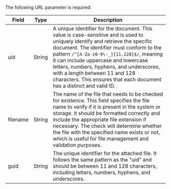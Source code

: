 The following URL parameter is required:

| Field     | Type   | Description         |
| --------- | ------ | -------------------- |
| uid       | String | A unique identifier for the document. This value is case-sensitive and is used to uniquely identify and retrieve the specific document. The identifier must conform to the pattern `/^[A-Za-z0-9\-_]{11,128}$/`, meaning it can include uppercase and lowercase letters, numbers, hyphens, and underscores, with a length between 11 and 128 characters. This ensures that each document has a distinct and valid ID. |
| filename  | String | The name of the file that needs to be checked for existence. This field specifies the file name to verify if it is present in the system or storage. It should be formatted correctly and include the appropriate file extension if necessary. The check will determine whether the file with the specified name exists or not, which is useful for file management and validation purposes. |
| guid      | String | The unique identifier for the attached file. It follows the same pattern as the "uid" and should be between 11 and 128 characters, including letters, numbers, hyphens, and underscores. |
